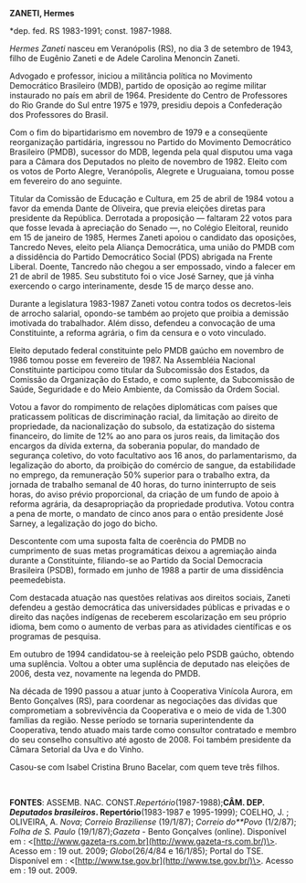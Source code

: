 **ZANETI, Hermes**

\*dep. fed. RS 1983-1991; const. 1987-1988.

*Hermes Zaneti* nasceu em Veranópolis (RS), no dia 3 de setembro de
1943, filho de Eugênio Zaneti e de Adele Carolina Menoncin Zaneti.

Advogado e professor, iniciou a militância política no Movimento
Democrático Brasileiro (MDB), partido de oposição ao regime militar
instaurado no país em abril de 1964. Presidente do Centro de Professores
do Rio Grande do Sul entre 1975 e 1979, presidiu depois a Confederação
dos Professores do Brasil.

Com o fim do bipartidarismo em novembro de 1979 e a conseqüente
reorganização partidária, ingressou no Partido do Movimento Democrático
Brasileiro (PMDB), sucessor do MDB, legenda pela qual disputou uma vaga
para a Câmara dos Deputados no pleito de novembro de 1982. Eleito com os
votos de Porto Alegre, Veranópolis, Alegrete e Uruguaiana, tomou posse
em fevereiro do ano seguinte.

Titular da Comissão de Educação e Cultura, em 25 de abril de 1984 votou
a favor da emenda Dante de Oliveira, que previa eleições diretas para
presidente da República. Derrotada a proposição — faltaram 22 votos para
que fosse levada à apreciação do Senado —, no Colégio Eleitoral, reunido
em 15 de janeiro de 1985, Hermes Zaneti apoiou o candidato das
oposições, Tancredo Neves, eleito pela Aliança Democrática, uma união do
PMDB com a dissidência do Partido Democrático Social (PDS) abrigada na
Frente Liberal. Doente, Tancredo não chegou a ser empossado, vindo a
falecer em 21 de abril de 1985. Seu substituto foi o vice José Sarney,
que já vinha exercendo o cargo interinamente, desde 15 de março desse
ano.

Durante a legislatura 1983-1987 Zaneti votou contra todos os
decretos-leis de arrocho salarial, opondo-se também ao projeto que
proibia a demissão imotivada do trabalhador. Além disso, defendeu a
convocação de uma Constituinte, a reforma agrária, o fim da censura e o
voto vinculado.

Eleito deputado federal constituinte pelo PMDB gaúcho em novembro de
1986 tomou posse em fevereiro de 1987. Na Assembléia Nacional
Constituinte participou como titular da Subcomissão dos Estados, da
Comissão da Organização do Estado, e como suplente, da Subcomissão de
Saúde, Seguridade e do Meio Ambiente, da Comissão da Ordem Social.

Votou a favor do rompimento de relações diplomáticas com países que
praticassem políticas de discriminação racial, da limitação ao direito
de propriedade, da nacionalização do subsolo, da estatização do sistema
financeiro, do limite de 12% ao ano para os juros reais, da limitação
dos encargos da dívida externa, da soberania popular, do mandado de
segurança coletivo, do voto facultativo aos 16 anos, do parlamentarismo,
da legalização do aborto, da proibição do comércio de sangue, da
estabilidade no emprego, da remuneração 50% superior para o trabalho
extra, da jornada de trabalho semanal de 40 horas, do turno ininterrupto
de seis horas, do aviso prévio proporcional, da criação de um fundo de
apoio à reforma agrária, da desapropriação da propriedade produtiva.
Votou contra a pena de morte, o mandato de cinco anos para o então
presidente José Sarney, a legalização do jogo do bicho.

Descontente com uma suposta falta de coerência do PMDB no cumprimento de
suas metas programáticas deixou a agremiação ainda durante a
Constituinte, filiando-se ao Partido da Social Democracia Brasileira
(PSDB), formado em junho de 1988 a partir de uma dissidência
peemedebista.

Com destacada atuação nas questões relativas aos direitos sociais,
Zaneti defendeu a gestão democrática das universidades públicas e
privadas e o direito das nações indígenas de receberem escolarização em
seu próprio idioma, bem como o aumento de verbas para as atividades
científicas e os programas de pesquisa.

Em outubro de 1994 candidatou-se à reeleição pelo PSDB gaúcho, obtendo
uma suplência. Voltou a obter uma suplência de deputado nas eleições de
2006, desta vez, novamente na legenda do PMDB.

Na década de 1990 passou a atuar junto à Cooperativa Vinícola Aurora, em
Bento Gonçalves (RS), para coordenar as negociações das dívidas que
comprometiam a sobrevivência da Cooperativa e o meio de vida de 1.300
famílias da região. Nesse período se tornaria superintendente da
Cooperativa, tendo atuado mais tarde como consultor contratado e membro
do seu conselho consultivo até agosto de 2008. Foi também presidente da
Câmara Setorial da Uva e do Vinho.

Casou-se com Isabel Cristina Bruno Bacelar, com quem teve três filhos.

 

**FONTES**: ASSEMB. NAC. CONST.*Repertório*(1987-1988);**CÂM. DEP.
*Deputados brasileiros*. Repertório**(1983-1987 e 1995-1999); COELHO, J.
; OLIVEIRA, A. *Nova*; *Correio Braziliense* (19/1/87); *Correio
do**Povo* (1/2/87); *Folha de S. Paulo* (19/1/87);*Gazeta* - Bento
Gonçalves (online). Disponível em :
\<[http://www.gazeta-rs.com.br](http://www.gazeta-rs.com.br/)\>. Acesso
em : 19 out. 2009; *Globo*(26/4/84 e 16/1/85); Portal do TSE. Disponível
em : \<[http://www.tse.gov.br](http://www.tse.gov.br/)\>. Acesso em : 19
out. 2009.

 

 

 

 

 

 

 

 
